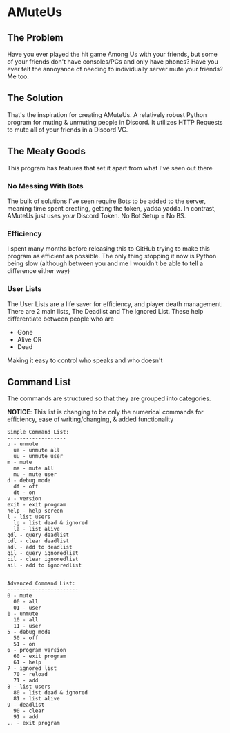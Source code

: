 # AMuteUs

## The Problem

Have you ever played the hit game Among Us with your friends, but some of your friends don't have consoles/PCs and only have phones? Have you ever felt the annoyance of needing to individually server mute your friends? Me too.

## The Solution 

That's the inspiration for creating AMuteUs. A relatively robust Python program for muting & unmuting people in Discord. It utilizes HTTP Requests to mute all of your friends in a Discord VC.

## The Meaty Goods

This program has features that set it apart from what I've seen out there

### No Messing With Bots

The bulk of solutions I've seen require Bots to be added to the server, meaning time spent creating, getting the token, yadda yadda. In contrast, AMuteUs just uses *your* Discord Token. No Bot Setup = No BS.

### Efficiency

I spent many months before releasing this to GitHub trying to make this program as efficient as possible. The only thing stopping it now is Python being slow (although between you and me I wouldn't be able to tell a difference either way)

### User Lists

The User Lists are a life saver for efficiency, and player death management. There are 2 main lists, The Deadlist and The Ignored List. These help differentiate between people who are

- Gone
- Alive
OR
- Dead

Making it easy to control who speaks and who doesn't

## Command List

The commands are structured so that they are grouped into categories.

**NOTICE**: This list is changing to be only the numerical commands for efficiency, ease of writing/changing, & added functionality

```
Simple Command List:
-------------------
u - unmute
  ua - unmute all
  uu - unmute user
m - mute
  ma - mute all
  mu - mute user
d - debug mode
  df - off
  dt - on
v - version
exit - exit program
help - help screen
l - list users
  lg - list dead & ignored
  la - list alive
qdl - query deadlist
cdl - clear deadlist
adl - add to deadlist
qil - query ignoredlist
cil - clear ignoredlist
ail - add to ignoredlist


Advanced Command List:
-----------------------
0 - mute
  00 - all
  01 - user
1 - unmute
  10 - all
  11 - user
5 - debug mode
  50 - off
  51 - on
6 - program version
  60 - exit program
  61 - help
7 - ignored list
  70 - reload
  71 - add
8 - list users
  80 - list dead & ignored
  81 - list alive
9 - deadlist
  90 - clear
  91 - add
.. - exit program
```